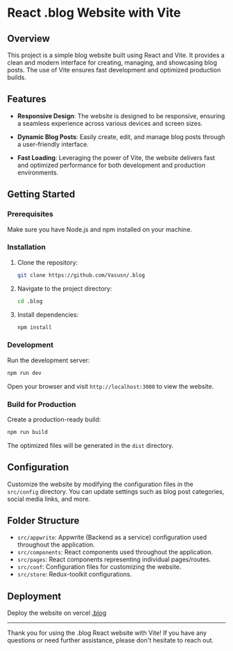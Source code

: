 # React .blog Website with Vite

## Overview

This project is a simple blog website built using React and Vite. It provides a clean and modern interface for creating, managing, and showcasing blog posts. The use of Vite ensures fast development and optimized production builds.

## Features

- **Responsive Design**: The website is designed to be responsive, ensuring a seamless experience across various devices and screen sizes.

- **Dynamic Blog Posts**: Easily create, edit, and manage blog posts through a user-friendly interface.

- **Fast Loading**: Leveraging the power of Vite, the website delivers fast and optimized performance for both development and production environments.

## Getting Started

### Prerequisites

Make sure you have Node.js and npm installed on your machine.

### Installation

1. Clone the repository:

   ```bash
   git clone https://github.com/Vasusn/.blog
   ```

2. Navigate to the project directory:

   ```bash
   cd .blog
   ```

3. Install dependencies:

   ```bash
   npm install
   ```

### Development

Run the development server:

```bash
npm run dev
```

Open your browser and visit `http://localhost:3000` to view the website.

### Build for Production

Create a production-ready build:

```bash
npm run build
```

The optimized files will be generated in the `dist` directory.

## Configuration

Customize the website by modifying the configuration files in the `src/config` directory. You can update settings such as blog post categories, social media links, and more.

## Folder Structure

- `src/appwrite`: Appwrite (Backend as a service) configuration used throughout the application.
- `src/components`: React components used throughout the application.
- `src/pages`: React components representing individual pages/routes.
- `src/conf`: Configuration files for customizing the website.
- `src/store`: Redux-toolkit configurations.

## Deployment

Deploy the website on vercel [.blog](https://blog-canvass.vercel.app/)


---

Thank you for using the .blog React website with Vite! If you have any questions or need further assistance, please don't hesitate to reach out.
